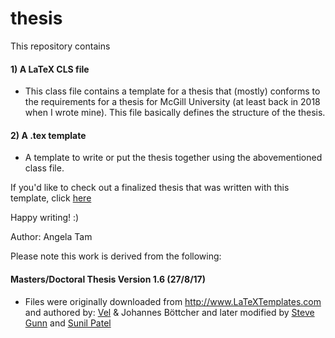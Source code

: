 # thesis

This repository contains 
#### 1) A LaTeX CLS file 
* This class file contains a template for a thesis that (mostly) conforms to the requirements for a thesis for McGill University (at least back in 2018 when I wrote mine). This file basically defines the structure of the thesis.
#### 2) A .tex template
* A template to write or put the thesis together using the abovementioned class file.

If you'd like to check out a finalized thesis that was written with this template, click [here](http://digitool.Library.McGill.CA:80/R/-?func=dbin-jump-full&object_id=160752&silo_library=GEN01)

Happy writing! :)

Author: Angela Tam

Please note this work is derived from the following: 
#### Masters/Doctoral Thesis Version 1.6 (27/8/17)
- Files were originally downloaded from http://www.LaTeXTemplates.com and authored by: [Vel](vel@latextemplates.com) & Johannes Böttcher and later modified by [Steve Gunn](http://users.ecs.soton.ac.uk/srg/softwaretools/document/templates/) and [Sunil Patel](http://www.sunilpatel.co.uk/thesis-template/)


